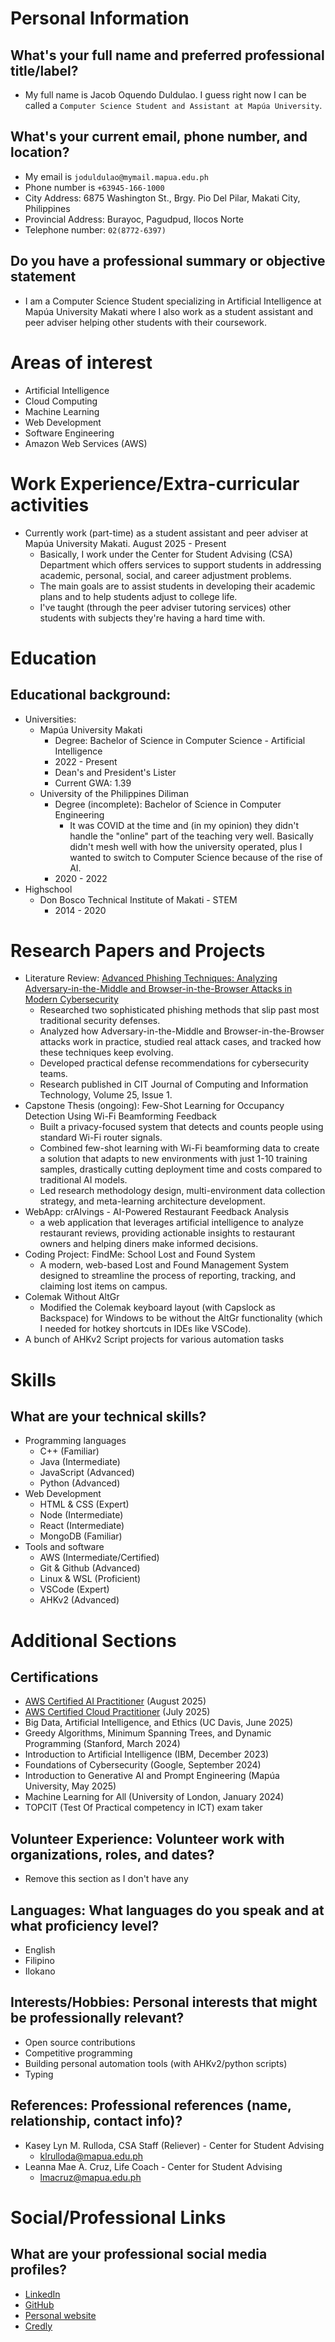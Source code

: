 # Personal Information

## What's your full name and preferred professional title/label?

- My full name is Jacob Oquendo Duldulao. I guess right now I can be called a `Computer Science Student and Assistant at Mapúa University`.

## What's your current email, phone number, and location?

- My email is `joduldulao@mymail.mapua.edu.ph`
- Phone number is `+63945-166-1000`
- City Address: 6875 Washington St., Brgy. Pio Del Pilar, Makati City, Philippines
- Provincial Address: Burayoc, Pagudpud, Ilocos Norte
- Telephone number: `02(8772-6397)`

## Do you have a professional summary or objective statement

- I am a Computer Science Student specializing in Artificial Intelligence at Mapúa University Makati where I also work as a student assistant and peer adviser helping other students with their coursework.

# Areas of interest

- Artificial Intelligence
- Cloud Computing
- Machine Learning
- Web Development
- Software Engineering
- Amazon Web Services (AWS)

# Work Experience/Extra-curricular activities

- Currently work (part-time) as a student assistant and peer adviser at Mapúa University Makati. August 2025 - Present
  - Basically, I work under the Center for Student Advising (CSA) Department which offers services to support students in addressing academic, personal, social, and career adjustment problems.
  - The main goals are to assist students in developing their academic plans and to help students adjust to college life.
  - I've taught (through the peer adviser tutoring services) other students with subjects they're having a hard time with.

# Education

## Educational background:

- Universities:
  - Mapúa University Makati
    - Degree: Bachelor of Science in Computer Science - Artificial Intelligence
    - 2022 - Present
    - Dean's and President's Lister
    - Current GWA: 1.39
  - University of the Philippines Diliman
    - Degree (incomplete): Bachelor of Science in Computer Engineering
      - It was COVID at the time and (in my opinion) they didn't handle the "online" part of the teaching very well. Basically didn't mesh well with how the university operated, plus I wanted to switch to Computer Science because of the rise of AI.
    - 2020 - 2022
- Highschool
  - Don Bosco Technical Institute of Makati - STEM
    - 2014 - 2020

# Research Papers and Projects

- Literature Review: [Advanced Phishing Techniques: Analyzing Adversary-in-the-Middle and Browser-in-the-Browser Attacks in Modern Cybersecurity](https://doi.org/10.2478/cait-2025-0004)
  - Researched two sophisticated phishing methods that slip past most traditional security defenses.
  - Analyzed how Adversary-in-the-Middle and Browser-in-the-Browser attacks work in practice, studied real attack cases, and tracked how these techniques keep evolving.
  - Developed practical defense recommendations for cybersecurity teams.
  - Research published in CIT Journal of Computing and Information Technology, Volume 25, Issue 1.
- Capstone Thesis (ongoing): Few-Shot Learning for Occupancy Detection Using Wi-Fi Beamforming Feedback
  - Built a privacy-focused system that detects and counts people using standard Wi-Fi router signals.
  - Combined few-shot learning with Wi-Fi beamforming data to create a solution that adapts to new environments with just 1-10 training samples, drastically cutting deployment time and costs compared to traditional AI models.
  - Led research methodology design, multi-environment data collection strategy, and meta-learning architecture development.
- WebApp: crAIvings - AI-Powered Restaurant Feedback Analysis
  - a web application that leverages artificial intelligence to analyze restaurant reviews, providing actionable insights to restaurant owners and helping diners make informed decisions.
- Coding Project: FindMe: School Lost and Found System
  - A modern, web-based Lost and Found Management System designed to streamline the process of reporting, tracking, and claiming lost items on campus.
- Colemak Without AltGr
  - Modified the Colemak keyboard layout (with Capslock as Backspace) for Windows to be without the AltGr functionality (which I needed for hotkey shortcuts in IDEs like VSCode).
- A bunch of AHKv2 Script projects for various automation tasks

# Skills

## What are your technical skills?

- Programming languages
  - C++ (Familiar)
  - Java (Intermediate)
  - JavaScript (Advanced)
  - Python (Advanced)
- Web Development
  - HTML & CSS (Expert)
  - Node (Intermediate)
  - React (Intermediate)
  - MongoDB (Familiar)
- Tools and software
  - AWS (Intermediate/Certified)
  - Git & Github (Advanced)
  - Linux & WSL (Proficient)
  - VSCode (Expert)
  - AHKv2 (Advanced)

# Additional Sections

## Certifications

- [AWS Certified AI Practitioner](https://www.credly.com/badges/d2fb9874-a12b-4c7f-8fd8-e962ab2d00c5/public_url) (August 2025)
- [AWS Certified Cloud Practitioner](https://www.credly.com/badges/ef9dd933-7a1a-4918-98de-6dd281a83090/public_url) (July 2025)
- Big Data, Artificial Intelligence, and Ethics (UC Davis, June 2025)
- Greedy Algorithms, Minimum Spanning Trees, and Dynamic Programming (Stanford, March 2024)
- Introduction to Artificial Intelligence (IBM, December 2023)
- Foundations of Cybersecurity (Google, September 2024)
- Introduction to Generative AI and Prompt Engineering (Mapúa University, May 2025)
- Machine Learning for All (University of London, January 2024)
- TOPCIT (Test Of Practical competency in ICT) exam taker

## Volunteer Experience: Volunteer work with organizations, roles, and dates?

- Remove this section as I don't have any

## Languages: What languages do you speak and at what proficiency level?

- English
- Filipino
- Ilokano

## Interests/Hobbies: Personal interests that might be professionally relevant?

- Open source contributions
- Competitive programming
- Building personal automation tools (with AHKv2/python scripts)
- Typing

## References: Professional references (name, relationship, contact info)?

- Kasey Lyn M. Rulloda, CSA Staff (Reliever) - Center for Student Advising
  - klrulloda@mapua.edu.ph
- Leanna Mae A. Cruz, Life Coach - Center for Student Advising
  - lmacruz@mapua.edu.ph

# Social/Professional Links

## What are your professional social media profiles?

- [LinkedIn](https://www.linkedin.com/in/jacobduldulao/)
- [GitHub](https://github.com/Pxtchvm)
- [Personal website](https://pxtchvm.github.io/)
- [Credly](https://www.credly.com/users/jacob-duldulao)
